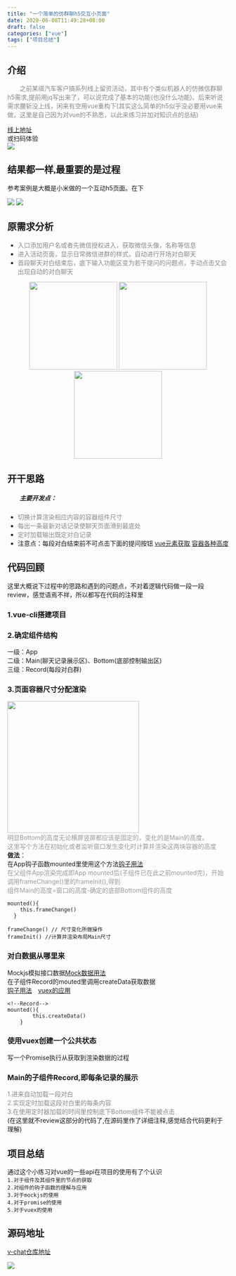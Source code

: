 ```yaml
---
title: "一个简单的仿群聊h5交互小页面"
date: 2020-06-08T11:49:28+08:00
draft: false
categories: ["vue"]
tags: ["项目总结"]
---
```



## 介绍
&emsp;&emsp;<font color="#888">之前某祺汽车客户搞系列线上留资活动，其中有个类似机器人的仿微信群聊h5需求,提前用jq写出来了，可以说完成了基本的功能(也没什么功能)。后来听说需求腰斩没上线，闲来有空用vue重构下(其实这么简单的h5似乎没必要用vue来做，这里是自己因为对vue的不熟悉，以此来练习并加对知识点的总结)</font><br>

[线上地址](https://www1.pcauto.com.cn/test/wtest/v-chat/index.html)  
或扫码体验  
![](https://p3-juejin.byteimg.com/tos-cn-i-k3u1fbpfcp/6b3a74be77774cea84e1b03412af23ac~tplv-k3u1fbpfcp-zoom-1.image)




## <font face="DFKai-SB">结果都一样,最重要的是过程</font>  
参考案例是大概是小米做的一个互动h5页面。在下

![](https://user-gold-cdn.xitu.io/2020/6/27/172f6021a3e8ced1?w=135&h=307&f=png&s=8533)
![](https://user-gold-cdn.xitu.io/2020/5/14/1721395b24f9d292?w=267&h=131&f=png&s=12946)

## 原需求分析
* <font color="#888">入口添加用户名或者先微信授权进入，获取微信头像，名称等信息</font>
* <font color="#888">进入活动页面，显示日常微信进群的样式，自动进行开场对白聊天</font>
* <font color="#888">首段聊天对白结束后，底下输入功能区变为若干提问的问题点，手动点击又会出现自动的对白聊天</font>

<center class="half">
    <img src="https://user-gold-cdn.xitu.io/2020/5/14/17213af392e6e9ab?w=200&h=120&f=png&s=23919" width="200"/>
    <img src="https://user-gold-cdn.xitu.io/2020/5/14/17213a623e28a5e1?w=200&h=136&f=png&s=20968" width="200"/>
    <img src="https://user-gold-cdn.xitu.io/2020/5/14/17213b0a62cd7157?w=310&h=130&f=png&s=9532" width="200"/>
</center>


## 开干思路
##### &emsp;&emsp;主要开发点：

* <font color="#888">切换计算渲染相应内容的容器组件尺寸</font>
* <font color="#888">每出一条最新对话记录使聊天页面滑到最底处</font>
* <font color="#888">定时加载输出既定对白记录</font>
*  注意点：每段对白结束前不可点击下面的提问按钮
[vue元素获取](#) [容器各种高度](#)

## 代码回顾
这里大概说下过程中的思路和遇到的问题点，不对着逻辑代码做一段一段review，感觉语焉不祥，所以都写在代码的注释里
### 1.vue-cli搭建项目

### 2.确定组件结构
一级：App  
二级：Main(聊天记录展示区)、Bottom(底部控制输出区)  
三级：Record(每段对白群)

### 3.页面容器尺寸分配渲染
<img src="https://user-gold-cdn.xitu.io/2020/5/14/17213e114239d7ce?w=494&h=548&f=png&s=55387" width="300"/><br>
<font color="#999">
明显Bottom的高度无论横屏竖屏都应该是固定的，变化的是Main的高度。<br>
这里写个方法在初始化或者监听窗口发生变化时计算并渲染这两块容器的高度<br>
</font>
<b>做法</b>：<br>
在App钩子函数mounted里使用这个方法[钩子用法](#)<br>
<font color="#999">
在父组件App渲染完成即App mounted后(子组件已在此之前mounted完)，开始调用frameChange()里的frameInit(),得到<br>组件Main的高度=窗口的高度-确定的底部Bottom组件的高度
</font>
```
mounted(){
    this.frameChange()
  } 
```
```
frameChange() // 尺寸变化所做操作
frameInit() //计算并渲染布局Main尺寸
```
### 对白数据从哪里来
Mockjs模拟接口数据[Mock数据用法](#)<br>
在子组件Record的mouted里调用createData获取数据<br>
[钩子用法](#)&emsp;[vuex的应用](#)
```
<!--Record-->
mounted(){
        this.createData()
    }
```

### 使用vuex创建一个公共状态
写一个Promise执行从获取到渲染数据的过程<br>


### Main的子组件Record,即每条记录的展示
<font color="#888">1.进来自动加载一段对白<br>
2.实现定时加载这段对白里的每条内容<br>
3.在使用定时器加载的时间里控制底下Bottom组件不能被点击<br>
</font>
(在这里就不review这部分的代码了,在源码里作了详细注释,感觉结合代码更利于理解)



## 项目总结
通过这个小练习对vue的一些api在项目的使用有了个认识  
`1.对于组件及其组件里的节点的获取`  
`2.对组件的钩子函数的理解与应用`  
`3.对于mockjs的使用`  
`4.对于promise的使用`  
`5.对于vuex的使用`


## 源码地址
[v-chat仓库地址](https://github.com/wazanHub/v-chat)  



![](https://user-gold-cdn.xitu.io/2020/6/27/172f60269691336e?w=135&h=307&f=png&s=8533)




